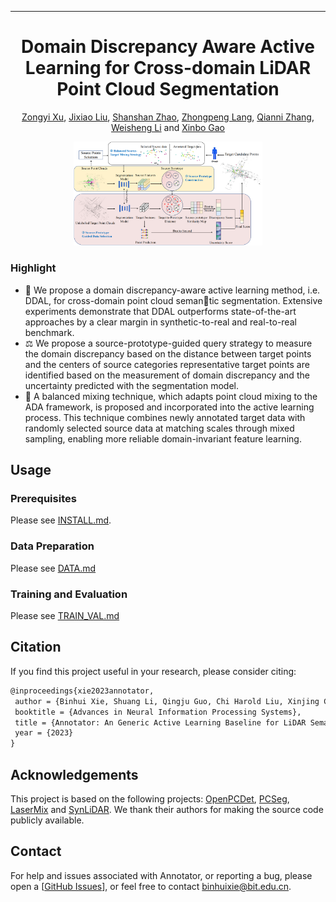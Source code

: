  ---

<div align="center">    
 
# Domain Discrepancy Aware Active Learning for Cross-domain LiDAR Point Cloud Segmentation

[Zongyi Xu](), [Jixiao Liu](), [Shanshan Zhao](), [Zhongpeng Lang](), [Qianni Zhang](), [Weisheng Li]() and [Xinbo Gao]()


<img alt="image" src="docs/figs/pipeline.png" width="60%" />

</div>

### Highlight
- 🌈 We propose a domain discrepancy-aware active learning method, i.e. DDAL, for cross-domain point cloud semantic segmentation. Extensive experiments demonstrate that DDAL outperforms state-of-the-art approaches by a clear margin in synthetic-to-real and real-to-real benchmark.
- ⚖️ We propose a source-prototype-guided query strategy to measure the domain discrepancy based on the distance between target points and the centers of source categories representative target points are identified based on the measurement of domain discrepancy and the uncertainty predicted with the segmentation model. 
- 🚀 A balanced mixing technique, which adapts point cloud mixing to the ADA framework, is proposed and incorporated into the active learning process. This technique combines newly annotated target data with randomly selected source data at matching scales through mixed sampling, enabling more reliable domain-invariant feature learning.


## Usage
### Prerequisites
Please see [INSTALL.md](docs/INSTALL.md).

### Data Preparation
Please see [DATA.md](docs/DATA.md)

### Training and Evaluation
Please see [TRAIN_VAL.md](docs/TRAIN_VAL.md)


## Citation
If you find this project useful in your research, please consider citing:
```latex
@inproceedings{xie2023annotator,
 author = {Binhui Xie, Shuang Li, Qingju Guo, Chi Harold Liu, Xinjing Cheng},
 booktitle = {Advances in Neural Information Processing Systems},
 title = {Annotator: An Generic Active Learning Baseline for LiDAR Semantic Segmentation},
 year = {2023}
}

```

## Acknowledgements
This project is based on the following projects: [OpenPCDet](https://github.com/open-mmlab/OpenPCDet), [PCSeg](https://github.com/PJLab-ADG/PCSeg), [LaserMix](https://github.com/ldkong1205/LaserMix) and [SynLiDAR](https://github.com/xiaoaoran/SynLiDAR). We thank their authors for making the source code publicly available.


## Contact

For help and issues associated with Annotator, or reporting a bug, please open a [[GitHub Issues](https://github.com/BIT-DA/Annotator/issues/new)], or feel free to contact [binhuixie@bit.edu.cn](mailto:binhuixie@bit.edu.cn).
